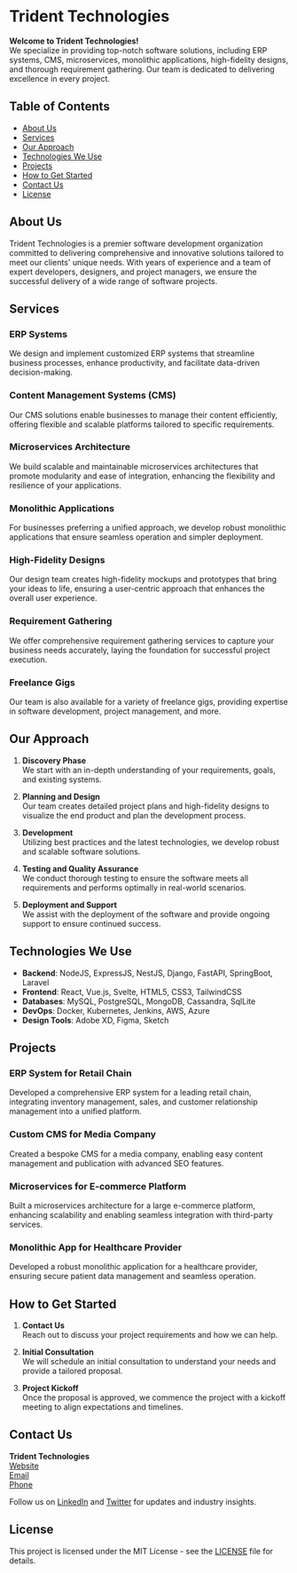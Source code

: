 # Trident Technologies

**Welcome to Trident Technologies!**  
We specialize in providing top-notch software solutions, including ERP systems, CMS, microservices, monolithic applications, high-fidelity designs, and thorough requirement gathering. Our team is dedicated to delivering excellence in every project.

## Table of Contents

- [About Us](#about-us)
- [Services](#services)
- [Our Approach](#our-approach)
- [Technologies We Use](#technologies-we-use)
- [Projects](#projects)
- [How to Get Started](#how-to-get-started)
- [Contact Us](#contact-us)
- [License](#license)

## About Us

Trident Technologies is a premier software development organization committed to delivering comprehensive and innovative solutions tailored to meet our clients' unique needs. With years of experience and a team of expert developers, designers, and project managers, we ensure the successful delivery of a wide range of software projects.

## Services

### ERP Systems
We design and implement customized ERP systems that streamline business processes, enhance productivity, and facilitate data-driven decision-making.

### Content Management Systems (CMS)
Our CMS solutions enable businesses to manage their content efficiently, offering flexible and scalable platforms tailored to specific requirements.

### Microservices Architecture
We build scalable and maintainable microservices architectures that promote modularity and ease of integration, enhancing the flexibility and resilience of your applications.

### Monolithic Applications
For businesses preferring a unified approach, we develop robust monolithic applications that ensure seamless operation and simpler deployment.

### High-Fidelity Designs
Our design team creates high-fidelity mockups and prototypes that bring your ideas to life, ensuring a user-centric approach that enhances the overall user experience.

### Requirement Gathering
We offer comprehensive requirement gathering services to capture your business needs accurately, laying the foundation for successful project execution.

### Freelance Gigs
Our team is also available for a variety of freelance gigs, providing expertise in software development, project management, and more.

## Our Approach

1. **Discovery Phase**  
   We start with an in-depth understanding of your requirements, goals, and existing systems.

2. **Planning and Design**  
   Our team creates detailed project plans and high-fidelity designs to visualize the end product and plan the development process.

3. **Development**  
   Utilizing best practices and the latest technologies, we develop robust and scalable software solutions.

4. **Testing and Quality Assurance**  
   We conduct thorough testing to ensure the software meets all requirements and performs optimally in real-world scenarios.

5. **Deployment and Support**  
   We assist with the deployment of the software and provide ongoing support to ensure continued success.

## Technologies We Use

- **Backend**: NodeJS, ExpressJS, NestJS, Django, FastAPI, SpringBoot, Laravel
- **Frontend**: React, Vue.js, Svelte, HTML5, CSS3, TailwindCSS
- **Databases**: MySQL, PostgreSQL, MongoDB, Cassandra, SqlLite
- **DevOps**: Docker, Kubernetes, Jenkins, AWS, Azure
- **Design Tools**: Adobe XD, Figma, Sketch

## Projects

### ERP System for Retail Chain
Developed a comprehensive ERP system for a leading retail chain, integrating inventory management, sales, and customer relationship management into a unified platform.

### Custom CMS for Media Company
Created a bespoke CMS for a media company, enabling easy content management and publication with advanced SEO features.

### Microservices for E-commerce Platform
Built a microservices architecture for a large e-commerce platform, enhancing scalability and enabling seamless integration with third-party services.

### Monolithic App for Healthcare Provider
Developed a robust monolithic application for a healthcare provider, ensuring secure patient data management and seamless operation.

## How to Get Started

1. **Contact Us**  
   Reach out to discuss your project requirements and how we can help.

2. **Initial Consultation**  
   We will schedule an initial consultation to understand your needs and provide a tailored proposal.

3. **Project Kickoff**  
   Once the proposal is approved, we commence the project with a kickoff meeting to align expectations and timelines.

## Contact Us

**Trident Technologies**  
[Website](https://www.tridenttech.com)  
[Email](mailto:contact@tridenttech.com)  
[Phone](+123-456-7890)

Follow us on [LinkedIn](https://www.linkedin.com/company/tridenttech) and [Twitter](https://twitter.com/tridenttech) for updates and industry insights.

## License

This project is licensed under the MIT License - see the [LICENSE](LICENSE) file for details.
